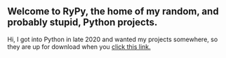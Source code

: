 ## Welcome to RyPy, the home of my random, and probably stupid, Python projects.
Hi, I got into Python in late 2020 and wanted my projects somewhere, so they are up for download when you <a href="about.html" title="click this link.">click this link.</a>

